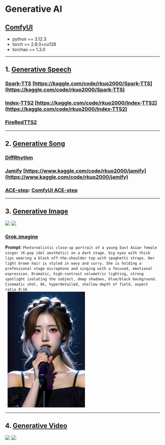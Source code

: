 # Generative AI

## [ComfyUI](https://github.com/comfyanonymous/ComfyUI)
* python  == 3.12.3
* torch   == 2.8.0+cu128
* torchao == 1.3.0

---
## 1. [Generative Speech](https://rkuo2000.github.io/AI-course/lecture/2025/09/09/Generative-Speech.html)

### [Spark-TTS](https://github.com/SparkAudio/Spark-TTS) [https://kaggle.com/code/rkuo2000/Spark-TTS](https://kaggle.com/code/rkuo2000/Spark-TTS)<br>

### [Index-TTS2](https://github.com/index-tts/index-tts) [https://kaggle.com/code/rkuo2000/Index-TTS2](https://kaggle.com/code/rkuo2000/Index-TTS2)<br>

### [FireRedTTS2](https://github.com/FireRedTeam/FireRedTTS2)

---
## 2. [Generative Song](https://rkuo2000.github.io/AI-course/lecture/2025/09/10/Generative-Song.html)

### [DiffRhythm](https://github.com/ASLP-lab/DiffRhythm)

### [Jamify](https://github.com/declare-lab/jamify) [https://www.kaggle.com/code/rkuo2000/jamify](https://www.kaggle.com/code/rkuo2000/jamify)

### [ACE-step](https://github.com/ace-step/ACE-Step): [ComfyUI ACE-step](https://github.com/billwuhao/ComfyUI_ACE-Step)

---
## 3. [Generative Image](https://rkuo2000.github.io/AI-course/lecture/2025/09/11/Generative-Image.html)

[![](https://markdown-videos-api.jorgenkh.no/youtube/awl4vLMbUP4)](https://youtu.be/awl4vLMbUP4) [![](https://markdown-videos-api.jorgenkh.no/youtube/93fYXstDrjc)](https://youtu.be/93fYXstDrjc)

### [Grok.imagine](https://grok.com/imagine)
**Prompt**: `Photorealistic close-up portrait of a young East Asian female singer (K-pop idol aesthetic) on a dark stage. big eyes with thick lips wearing a black off-the-shoulder top with spaghetti straps. Her light brown hair is styled in wavy and curry. She is holding a professional stage microphone and singing with a focused, emotional expression. Dramatic, high-contrast volumetric lighting, strong spotlight isolating the subject, deep shadows, blue/black background. Cinematic shot, 8k, hyperdetailed, shallow depth of field, aspect ratio 9:16`<br>
 `
<img width="50%" height="50%" src="https://github.com/rkuo2000/GenAI/blob/main/assets/Grok_Kpop_girl.jpg?raw=true">

---
## 4. [Generative Video](https://rkuo2000.github.io/AI-course/lecture/2025/09/12/Generative-Video.html)

[![](https://markdown-videos-api.jorgenkh.no/youtube/5XgvjKV1iEw)](https://youtu.be/5XgvjKV1iEw) [![](https://markdown-videos-api.jorgenkh.no/youtube/PL_izvWJVLU)](https://youtu.be/PL_izvWJVLU)

